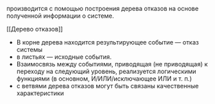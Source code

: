 производится с помощью построения дерева отказов на основе полученной информации о системе.

[[Дерево отказов]]

- В корне дерева находится результирующее событие — отказ системы
- в листьях — исходные события.
- Взаимосвязь между событиями, приводящая (не приводящая) к переходу на следующий уровень, реализуется логическими функциями (в основном, И/ИЛИ/исключающее ИЛИ и т. п.)
- с ветвями дерева отказов могут быть связаны качественные характеристики
